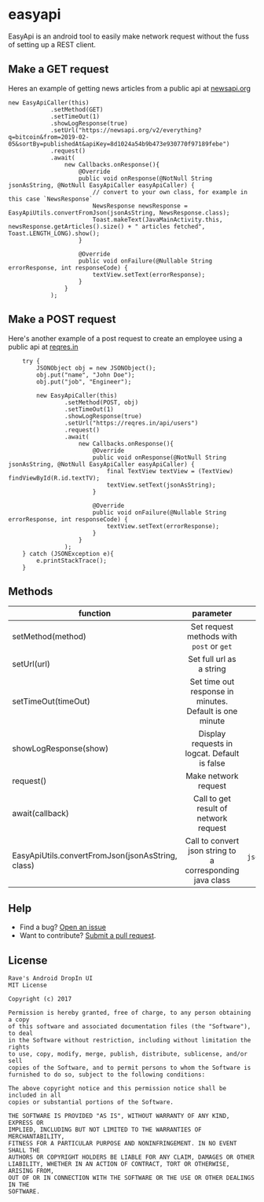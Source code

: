 # easyapi
EasyApi is an android tool to easily make network request without the fuss of setting up a REST client.

## Make a GET request
Heres an example of getting news articles from a public api at [newsapi.org](https://newsapi.org)

    new EasyApiCaller(this)
                .setMethod(GET)
                .setTimeOut(1)
                .showLogResponse(true)
                .setUrl("https://newsapi.org/v2/everything?q=bitcoin&from=2019-02-05&sortBy=publishedAt&apiKey=8d1024a54b9b473e930770f97189febe")
                .request()
                .await(
                    new Callbacks.onResponse(){
                        @Override
                        public void onResponse(@NotNull String jsonAsString, @NotNull EasyApiCaller easyApiCaller) {
                            // convert to your own class, for example in this case `NewsResponse`
                            NewsResponse newsResponse = EasyApiUtils.convertFromJson(jsonAsString, NewsResponse.class);
                            Toast.makeText(JavaMainActivity.this, newsResponse.getArticles().size() + " articles fetched", Toast.LENGTH_LONG).show();
                        }

                        @Override
                        public void onFailure(@Nullable String errorResponse, int responseCode) {
                            textView.setText(errorResponse);
                        }
                    }
                );

## Make a POST request
Here's another example of a post request to create an employee using a public api at [reqres.in](https://reqres.in)

        try {
            JSONObject obj = new JSONObject();
            obj.put("name", "John Doe");
            obj.put("job", "Engineer");

            new EasyApiCaller(this)
                    .setMethod(POST, obj)
                    .setTimeOut(1)
                    .showLogResponse(true)
                    .setUrl("https://reqres.in/api/users")
                    .request()
                    .await(
                        new Callbacks.onResponse(){
                            @Override
                            public void onResponse(@NotNull String jsonAsString, @NotNull EasyApiCaller easyApiCaller) {
                                final TextView textView = (TextView) findViewById(R.id.textTV);
                                textView.setText(jsonAsString);
                            }

                            @Override
                            public void onFailure(@Nullable String errorResponse, int responseCode) {
                                textView.setText(errorResponse);
                            }
                        }
                    );
        } catch (JSONException e){
            e.printStackTrace();
        }

##  Methods
| function        | parameter           | type | required  |
| ------------- |:-------------:| -----:| -----:|
| setMethod(method)      |  Set request methods with `post` or `get` | `String` | Required
| setUrl(url)      |  Set full url as a string | `String` | Required
| setTimeOut(timeOut)      |  Set time out response in minutes. Default is one minute | `Long` | Optional
| showLogResponse(show)      |  Display requests in logcat. Default is false | `Boolean` | Optional
| request()      |  Make network request |  | Required
| await(callback)      |  Call to get result of network request | `Callback` | Required
| EasyApiUtils.convertFromJson(jsonAsString, class) |  Call to convert json string to a corresponding java class | `jsonString`, `Class` | Optional

##  Help
* Find a bug? [Open an issue](https://github.com/BolajisBrain/easyapi/issues)
* Want to contribute? [Submit a pull request](https://help.github.com/articles/creating-a-pull-request).

## License
```
Rave's Android DropIn UI
MIT License

Copyright (c) 2017

Permission is hereby granted, free of charge, to any person obtaining a copy
of this software and associated documentation files (the "Software"), to deal
in the Software without restriction, including without limitation the rights
to use, copy, modify, merge, publish, distribute, sublicense, and/or sell
copies of the Software, and to permit persons to whom the Software is
furnished to do so, subject to the following conditions:

The above copyright notice and this permission notice shall be included in all
copies or substantial portions of the Software.

THE SOFTWARE IS PROVIDED "AS IS", WITHOUT WARRANTY OF ANY KIND, EXPRESS OR
IMPLIED, INCLUDING BUT NOT LIMITED TO THE WARRANTIES OF MERCHANTABILITY,
FITNESS FOR A PARTICULAR PURPOSE AND NONINFRINGEMENT. IN NO EVENT SHALL THE
AUTHORS OR COPYRIGHT HOLDERS BE LIABLE FOR ANY CLAIM, DAMAGES OR OTHER
LIABILITY, WHETHER IN AN ACTION OF CONTRACT, TORT OR OTHERWISE, ARISING FROM,
OUT OF OR IN CONNECTION WITH THE SOFTWARE OR THE USE OR OTHER DEALINGS IN THE
SOFTWARE.
```